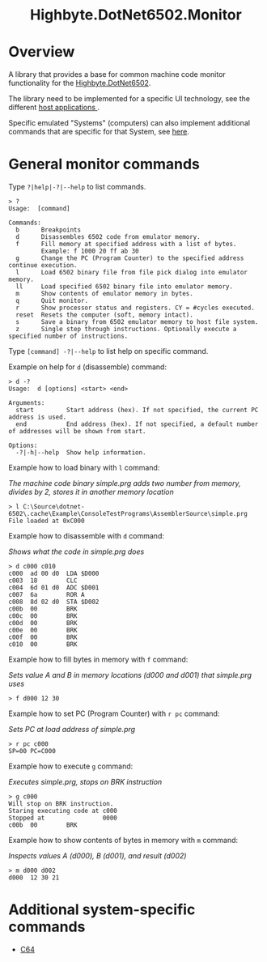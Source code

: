 <h1 align="center">Highbyte.DotNet6502.Monitor</h1>

# Overview
A library that provides a base for common machine code monitor functionality for the [Highbyte.DotNet6502](../Highbyte.DotNet6502/CPU_LIBRARY.md).

The library need to be implemented for a specific UI technology, see the different [host applications ](../Highbyte.DotNet6502.App/APPS.md).

Specific emulated "Systems" (computers) can also implement additional commands that are specific for that System, see [here](#system-specific-commands).

# General monitor commands
Type ```?|help|-?|--help``` to list commands.
```
> ?
Usage:  [command]

Commands:
  b      Breakpoints
  d      Disassembles 6502 code from emulator memory.
  f      Fill memory at specified address with a list of bytes.
         Example: f 1000 20 ff ab 30
  g      Change the PC (Program Counter) to the specified address continue execution.
  l      Load 6502 binary file from file pick dialog into emulator memory.
  ll     Load specified 6502 binary file into emulator memory.
  m      Show contents of emulator memory in bytes.
  q      Quit monitor.
  r      Show processor status and registers. CY = #cycles executed.
  reset  Resets the computer (soft, memory intact).
  s      Save a binary from 6502 emulator memory to host file system.
  z      Single step through instructions. Optionally execute a specified number of instructions.
```

Type ```[command] -?|--help``` to list help on specific command.

Example on help for ```d``` (disassemble) command:
```
> d -?
Usage:  d [options] <start> <end>

Arguments:
  start         Start address (hex). If not specified, the current PC address is used.
  end           End address (hex). If not specified, a default number of addresses will be shown from start.

Options:
  -?|-h|--help  Show help information.
```

Example how to load binary with ```l``` command:

_The machine code binary simple.prg adds two number from memory, divides by 2, stores it in another memory location_
```
> l C:\Source\dotnet-6502\.cache\Example\ConsoleTestPrograms\AssemblerSource\simple.prg
File loaded at 0xC000
```

Example how to disassemble with ```d``` command:

_Shows what the code in simple.prg does_
```
> d c000 c010
c000  ad 00 d0  LDA $D000
c003  18        CLC
c004  6d 01 d0  ADC $D001
c007  6a        ROR A
c008  8d 02 d0  STA $D002
c00b  00        BRK
c00c  00        BRK
c00d  00        BRK
c00e  00        BRK
c00f  00        BRK
c010  00        BRK
```

Example how to fill bytes in memory with ```f``` command:

_Sets value A and B in memory locations (d000 and d001) that simple.prg uses_
```
> f d000 12 30
```

Example how to set PC (Program Counter) with ```r pc``` command:

_Sets PC at load address of simple.prg_
```
> r pc c000
SP=00 PC=C000
```

Example how to execute  ```g``` command:

_Executes simple.prg, stops on BRK instruction_
```
> g c000
Will stop on BRK instruction.
Staring executing code at c000
Stopped at                0000
c00b  00        BRK
```

Example how to show contents of bytes in memory with ```m``` command:

_Inspects values A (d000), B (d001), and result (d002)_
```
> m d000 d002
d000  12 30 21
```

# Additional system-specific commands
- [C64](../Highbyte.DotNet6502.Systems/SYSTEMS_C64.md#monitor-commands)
